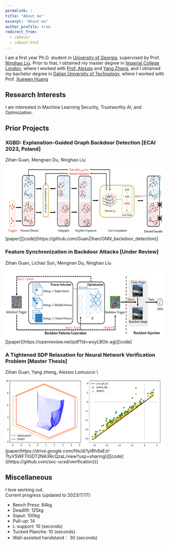 ```yaml
---
permalink: /
title: "About me"
excerpt: "About me"
author_profile: true
redirect_from: 
  - /about/
  - /about.html
---
```

I am a first year Ph.D. student in [University of Georgia](https://www.uga.edu/), supervised by Prof. [Ninghao Liu](https://cobweb.cs.uga.edu/~ninghaoliu/). Prior to that, I obtained my master degree in [Imperial College London](https://www.imperial.ac.uk/), where I worked with [Prof. Alessio](https://www.imperial.ac.uk/people/a.lomuscio) and [Yang Zheng](https://zhengy09.github.io), and I obtained my bachelor degree in [Dalian University of Technology](http://en.dlut.edu.cn/), where I worked with Prof. [Xuewen Huang](http://faculty.dlut.edu.cn/2006011040/zh_CN/index.htm)


## Research Interests
I am interested in Machine Learning Security, Trustworthy AI, and Optimization.


## Prior Projects
### XGBD: Explanation-Guided Graph Backdoor Detection [ECAI 2023, Poland]
Zihan Guan, Mengnan Du, Ninghao Liu
<div>
<img src="/images/xgbd.png" alt="DBA"  width="576" height="216"/>
</div>
[paper][[code](https://github.com/GuanZihan/GNN_backdoor_detection)]


### Feature Synchronization in Backdoor Attacks [Under Review]
Zihan Guan, Lichao Sun, Mengnan Du, Ninghao Liu
<div>
<img src="/images/dba.png" alt="DBA"  width="576" height="216"/>
</div>
[[paper](https://openreview.net/pdf?id=wxyLBOk-ag)][code]

### A Tightened SDP Relaxation for Neural Network Verification Problem [Master Thesis]
Zihan Guan, Yang zheng, Alessio Lomuscio \
<div>
<img src="/images/verification.png" alt="Verfication"  width="576" height="216"/>
</div>
[paper(https://drive.google.com/file/d/1ytRh9aEzI-TtyV5WFTIGDT2NA3RcQzaL/view?usp=sharing)][[code]((https://github.com/soc-ucsd/verification))]


## Miscellaneous
I love working out. \
Current progress (updated to 2023/7/17):
- Bench Press: 84kg
- Deadlift: 125kg
- Sqaut: 100kg
- Pull-up: 14
- L-support: 10 (seconds)
- Tucked Planche: 10 (seconds)  
- Wall-assisted handstand： 30 (seconds)